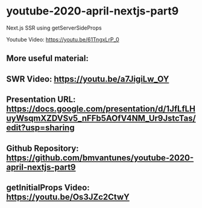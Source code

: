 # youtube-2020-april-nextjs-part9
Next.js SSR using getServerSideProps

Youtube Video: https://youtu.be/61TngxLrP_0

More useful material:
----
SWR Video: https://youtu.be/a7JigiLw_OY
----
Presentation URL: https://docs.google.com/presentation/d/1JfLfLHuyWsqmXZDVSv5_nFFb5AOfV4NM_Ur9JstcTas/edit?usp=sharing
----
Github Repository: https://github.com/bmvantunes/youtube-2020-april-nextjs-part9
----
getInitialProps Video: https://youtu.be/Os3JZc2CtwY
----
